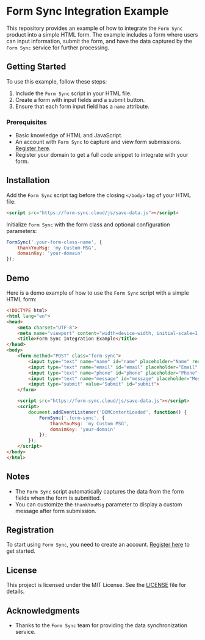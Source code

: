 
# Form Sync Integration Example

This repository provides an example of how to integrate the `Form Sync` product into a simple HTML form. The example includes a form where users can input information, submit the form, and have the data captured by the `Form Sync` service for further processing.

## Getting Started

To use this example, follow these steps:

1. Include the `Form Sync` script in your HTML file.
2. Create a form with input fields and a submit button.
3. Ensure that each form input field has a `name` attribute.

### Prerequisites

- Basic knowledge of HTML and JavaScript.
- An account with `Form Sync` to capture and view form submissions. [Register here](https://form-sync.cloud/register).
- Register your domain to get a full code snippet to integrate with your form.

## Installation

Add the `Form Sync` script tag before the closing `</body>` tag of your HTML file:

```html
<script src="https://form-sync.cloud/js/save-data.js"></script>
```

Initialize `Form Sync` with the form class and optional configuration parameters:

```javascript
FormSync('.your-form-class-name', {
    thankYouMsg: 'my Custom MSG',
    domainKey: 'your-domain'
});
```

## Demo

Here is a demo example of how to use the `Form Sync` script with a simple HTML form:

```html
<!DOCTYPE html>
<html lang="en">
<head>
    <meta charset="UTF-8">
    <meta name="viewport" content="width=device-width, initial-scale=1.0">
    <title>Form Sync Integration Example</title>
</head>
<body>
    <form method="POST" class="form-sync">
        <input type="text" name="name" id="name" placeholder="Name" required />
        <input type="text" name="email" id="email" placeholder="Email" required />
        <input type="text" name="phone" id="phone" placeholder="Phone" required />
        <input type="text" name="message" id="message" placeholder="Message" required />
        <input type="submit" value="Submit" id="submit">
    </form>

    <script src="https://form-sync.cloud/js/save-data.js"></script>
    <script>
        document.addEventListener('DOMContentLoaded', function() {
            FormSync('.form-sync', {
                thankYouMsg: 'my Custom MSG',
                domainKey: 'your-domain'
            });
        });
    </script>
</body>
</html>
```

## Notes

- The `Form Sync` script automatically captures the data from the form fields when the form is submitted.
- You can customize the `thankYouMsg` parameter to display a custom message after form submission.

## Registration

To start using `Form Sync`, you need to create an account. [Register here](https://form-sync.cloud/register) to get started.

## License

This project is licensed under the MIT License. See the [LICENSE](LICENSE) file for details.

## Acknowledgments

- Thanks to the `Form Sync` team for providing the data synchronization service.
